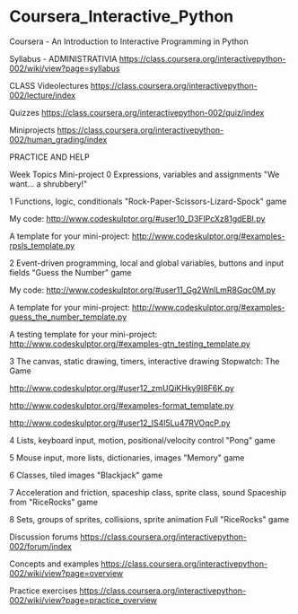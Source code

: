 Coursera_Interactive_Python
===========================

Coursera - An Introduction to Interactive Programming in Python 

Syllabus - ADMINISTRATIVIA
https://class.coursera.org/interactivepython-002/wiki/view?page=syllabus


CLASS
Videolectures
https://class.coursera.org/interactivepython-002/lecture/index

Quizzes
https://class.coursera.org/interactivepython-002/quiz/index

Miniprojects
https://class.coursera.org/interactivepython-002/human_grading/index


PRACTICE AND HELP

Week  Topics	Mini-project
0	Expressions, variables and assignments	 "We want... a shrubbery!"

1	Functions, logic, conditionals	"Rock-Paper-Scissors-Lizard-Spock" game

My code: http://www.codeskulptor.org/#user10_D3FlPcXz81gdEBI.py

A template for your mini-project: http://www.codeskulptor.org/#examples-rpsls_template.py



2	Event-driven programming, local and global variables, buttons and input fields	"Guess the Number" game

My code: http://www.codeskulptor.org/#user11_Gg2WnlLmR8Gqc0M.py

A template for your mini-project: http://www.codeskulptor.org/#examples-guess_the_number_template.py

A testing template for your mini-project: http://www.codeskulptor.org/#examples-gtn_testing_template.py



3	The canvas, static drawing, timers, interactive drawing	Stopwatch: The Game

http://www.codeskulptor.org/#user12_zmUQiKHky9I8F6K.py

http://www.codeskulptor.org/#examples-format_template.py

http://www.codeskulptor.org/#user12_lS4l5Lu47RVOqcP.py



4	Lists, keyboard input, motion, positional/velocity control	"Pong" game

5	Mouse input, more lists, dictionaries, images	"Memory" game

6	Classes, tiled images	"Blackjack" game

7	Acceleration and friction, spaceship class, sprite class, sound	Spaceship from "RiceRocks" game

8	Sets, groups of sprites, collisions, sprite animation	Full "RiceRocks" game

Discussion forums
https://class.coursera.org/interactivepython-002/forum/index

Concepts and examples
https://class.coursera.org/interactivepython-002/wiki/view?page=overview

Practice exercises
https://class.coursera.org/interactivepython-002/wiki/view?page=practice_overview
